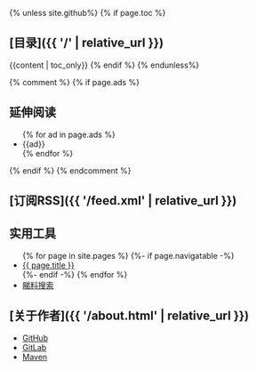 {% unless site.github%}
{% if page.toc %}
## [目录]({{ '/' | relative_url }})

{{content | toc_only}}
{% endif %}
{% endunless%}

{% comment %}
{% if page.ads %}
## 延伸阅读
<ul>
{% for ad in page.ads %}
  <li>{{ad}}</li>
{% endfor %}
</ul>
{% endif %}
{% endcomment %}

## [订阅RSS]({{ '/feed.xml' | relative_url }})

## 实用工具

<ul>
{% for page in site.pages %}
  {%- if page.navigatable -%}
  <li><a href="{{ page.url | relative_url }}">{{ page.title }}</a></li>
  {%- endif -%}
{% endfor %}
<li><a href="https://www.viewfact.org">睇料搜索</a></li>
</ul>

## [关于作者]({{ '/about.html' | relative_url }})

- [GitHub](https://github.com/chungkwong)
- [GitLab](https://gitlab.com/chungkwong)
- [Maven](http://mvnrepository.com/artifact/com.github.chungkwong)

